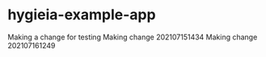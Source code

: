 # hygieia-example-app
Making a change for testing
Making  change 202107151434
Making  change 202107161249